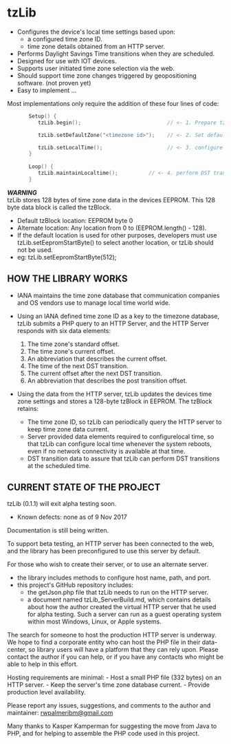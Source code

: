 # tzLib


- Configures the device's local time settings based upon:
	-	a configured time zone ID.
	-	time zone details obtained from an HTTP server.
- Performs Daylight Savings Time transitions when they are scheduled.
- Designed for use with IOT devices.
- Supports user initiated time zone selection via the web.
- Should support time zone changes triggered by geopositioning software. (not proven yet)
- Easy to implement ...

Most implementations only require the addition of these four lines of code:
```cpp		
	   Setup() {
	      tzLib.begin();                         	// <- 1. Prepare tzLib to run

	      tzLib.setDefaultZone("<timezone id>"); 	// <- 2. Set default timezone

	      tzLib.setLocalTime();                  	// <- 3. configure local time   
	   }
		   
	   Loop() {
	      tzLib.maintainLocaltime();          // <- 4. perform DST transitions & keeps time zone data current.
	   }
```
**_WARNING_**  
tzLib stores 128 bytes of time zone data in the devices EEPROM. This 128 byte data block is called the tzBlock.
- 	Default tzBlock location:  EEPROM byte 0
- 	Alternate location:  Any location from 0 to (EEPROM.length() - 128).
- 	If the default location is used for other purposes, developers must use tzLib.setEepromStartByte() to select another location, or tzLib should not be used.
-	eg: tzLib.setEepromStartByte(512);



## HOW THE LIBRARY WORKS 

- IANA maintains the time zone database that communication companies and OS vendors use to manage local time world wide. 

- Using an IANA defined time zone ID as a key to the timezone database, tzLib submits a PHP query to an HTTP Server, and the HTTP Server responds with six data elements:
	1.  The time zone's standard offset. 		
	2.  The time zone's current offset.		
	3.  An abbreviation that describes the current offset.
	4.  The time of the next DST transition.
	5.  The current offset after the next DST transition.
	6.  An abbreviation that describes the post transition offset.

- Using the data from the HTTP server, tzLib updates the devices time zone settings and stores a 128-byte tzBlock in EEPROM. The tzBlock retains:
	- The time zone ID, so tzLib can periodically query the HTTP server to keep time zone data current.
	- Server provided data elements required to configurelocal time, so that tzLib can configure local time whenever the system reboots, even if no network connectivity is available at that time.
	- DST transition data to assure that tzLib can perform DST transitions at the scheduled time. 
		


## CURRENT STATE OF THE PROJECT

tzLib (0.1.1) will exit alpha testing soon.
-	Known defects: none as of 9 Nov 2017
	
Documentation is still being written.
	
To support beta testing, an HTTP server has been connected to the  web, and the library has been preconfigured to use this server by default. 
		
For those who wish to create their server, or to use an alternate server. 
- the library includes methods to configure host name, path, and port.
- this project's GitHub repository includes:
	- the getJson.php file that tzLib needs to run on the HTTP server.
	- a document named tzLib_ServerBuild.md,  which contains details about how the author created the virtual HTTP server that he used for alpha testing. Such a server can run as a guest operating system within most Windows, Linux, or Apple systems. 

The search for someone to host the production HTTP server is underway.  We hope to find a corporate entity who can host the PHP file in their data-center, so library users will have a platform that they can rely upon. Please contact the author if you can help, or if you have any contacts who might be able to help in this effort. 
		
Hosting requirements are minimal: 
	- Host a small PHP file (332 bytes) on an HTTP server.
	- Keep the server's time zone database current.
	- Provide production level availability.
		
Please report any issues, suggestions, and comments to the author and maintainer: rwpalmeribm@gmail.com
	   

Many thanks to Kasper Kamperman for suggesting the move from Java to PHP,
and for helping to assemble the PHP code used in this project.





